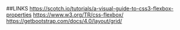 ##LINKS
https://scotch.io/tutorials/a-visual-guide-to-css3-flexbox-properties
https://www.w3.org/TR/css-flexbox/
https://getbootstrap.com/docs/4.0/layout/grid/